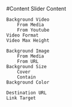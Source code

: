 #Content Slider
    Content
    
    Background Video
        From Media
        From Youtube
    Video Format
    Video Max Height
    
    Background Image
        From Media
        From URL
    Background Size
        Cover
        Contain
    Background Color
    
    Destination URL
    Link Target
    